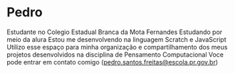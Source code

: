 # Pedro

Estudante no Colegio Estadual Branca da Mota Fernandes
Estudando por meio da alura
Estou me desenvolvendo na linguagem Scratch e JavaScript
Utilizo esse espaço para minha organização e compartilhamento dos meus projetos desenvolvidos na disciplina de Pensamento Computacional
Voce pode entrar em contato comigo (pedro.santos.freitas@escola.pr.gov.br)
